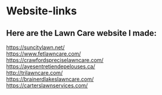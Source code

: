 # Website-links
## Here are the Lawn Care website I made:

https://suncitylawn.net/ <br>
https://www.fetlawncare.com/ <br>
https://crawfordspreciselawncare.com/ <br>
https://ayesentretiendepelouses.ca/ <br>
http://trilawncare.com/ <br>
https://brainerdlakeslawncare.com/ <br>
https://carterslawnservices.com/ <br>
